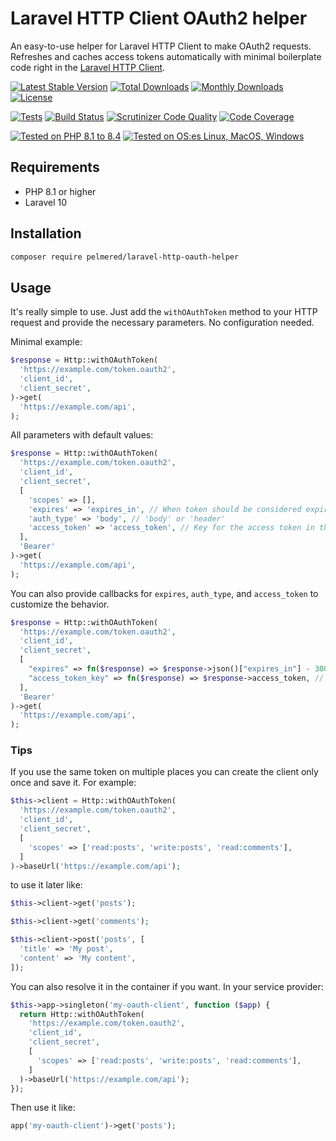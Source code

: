 # Laravel HTTP Client OAuth2 helper

An easy-to-use helper for Laravel HTTP Client to make OAuth2 requests.\
Refreshes and caches access tokens automatically with minimal boilerplate code right in the [Laravel HTTP Client](https://laravel.com/docs/11.x/http-client).

[![Latest Stable Version](https://poser.pugx.org/pelmered/laravel-http-oauth-helper/v/stable)](https://packagist.org/packages/pelmered/laravel-http-oauth-helper)
[![Total Downloads](https://poser.pugx.org/pelmered/laravel-http-oauth-helper/d/total)](//packagist.org/packages/pelmered/laravel-http-oauth-helper)
[![Monthly Downloads](https://poser.pugx.org/pelmered/laravel-http-oauth-helper/d/monthly)](//packagist.org/packages/pelmered/laravel-http-oauth-helper)
[![License](https://poser.pugx.org/pelmered/laravel-http-oauth-helper/license)](https://packagist.org/packages/pelmered/laravel-http-oauth-helper)

[![Tests](https://github.com/pelmered/laravel-http-oauth-helper/actions/workflows/tests.yml/badge.svg?branch=main)](https://github.com/pelmered/laravel-http-oauth-helper/actions/workflows/tests.yml)
[![Build Status](https://scrutinizer-ci.com/g/pelmered/laravel-http-oauth-helper/badges/build.png?b=main)](https://scrutinizer-ci.com/g/pelmered/laravel-http-oauth-helper/build-status/main)
[![Scrutinizer Code Quality](https://scrutinizer-ci.com/g/pelmered/laravel-http-oauth-helper/badges/quality-score.png?b=main)](https://scrutinizer-ci.com/g/pelmered/laravel-http-oauth-helper/?branch=master)
[![Code Coverage](https://scrutinizer-ci.com/g/pelmered/laravel-http-oauth-helper/badges/coverage.png?b=main)](https://scrutinizer-ci.com/g/pelmered/laravel-http-oauth-helper/?branch=main)

[![Tested on PHP 8.1 to 8.4](https://img.shields.io/badge/Tested%20on%20PHP-8.1%20|%208.2%20|%208.3%20|%208.4-brightgreen.svg?maxAge=2419200)](https://github.com/pelmered/filament-money-field/actions/workflows/tests.yml)
[![Tested on OS:es Linux, MacOS, Windows](https://img.shields.io/badge/Tested%20on%20lastest%20versions%20of-%20Ubuntu%20|%20MacOS%20|%20Windows-brightgreen.svg?maxAge=2419200)](https://github.com/pelmered/laravel-http-oauth-helper/actions/workflows/tests.yml)

## Requirements

- PHP 8.1 or higher
- Laravel 10

## Installation

```bash
composer require pelmered/laravel-http-oauth-helper
```

## Usage

It's really simple to use. Just add the `withOAuthToken` method to your HTTP request and provide the necessary parameters. No configuration needed.

Minimal example:
```php
$response = Http::withOAuthToken(
  'https://example.com/token.oauth2',
  'client_id',
  'client_secret',
)->get(
  'https://example.com/api',
);
```

All parameters with default values:
```php
$response = Http::withOAuthToken(
  'https://example.com/token.oauth2',
  'client_id',
  'client_secret',
  [
    'scopes' => [],
    'expires' => 'expires_in', // When token should be considered expired. A string key in the response JSON for the expiration. We try to parse different formats and then remove 1 minute to be on the safe side.
    'auth_type' => 'body', // 'body' or 'header'
    'access_token' => 'access_token', // Key for the access token in the response JSON
  ],
  'Bearer'
)->get(
  'https://example.com/api',
);
```

You can also provide callbacks for `expires`, `auth_type`, and `access_token` to customize the behavior.
```php
$response = Http::withOAuthToken(
  'https://example.com/token.oauth2',
  'client_id',
  'client_secret',
  [
    "expires" => fn($response) => $response->json()["expires_in"] - 300, // Should return the ttl in seconds that has been parsed from the response and can be manipulated as you want.
    "access_token_key" => fn($response) => $response->access_token, // Should return the access token that has been parsed from the response.
  ],
  'Bearer'
)->get(
  'https://example.com/api',
);
```

### Tips

If you use the same token on multiple places you can create the client only once and save it. For example:
```php
$this->client = Http::withOAuthToken(
  'https://example.com/token.oauth2',
  'client_id',
  'client_secret',
  [
    'scopes' => ['read:posts', 'write:posts', 'read:comments'],
  ]
)->baseUrl('https://example.com/api');
```

to use it later like:
```php
$this->client->get('posts');

$this->client->get('comments');

$this->client->post('posts', [
  'title' => 'My post',
  'content' => 'My content',
]);
```

You can also resolve it in the container if you want.
In your service provider:
```php
$this->app->singleton('my-oauth-client', function ($app) {
  return Http::withOAuthToken(
    'https://example.com/token.oauth2',
    'client_id',
    'client_secret',
    [
      'scopes' => ['read:posts', 'write:posts', 'read:comments'],
    ]
  )->baseUrl('https://example.com/api');
});
```

Then use it like:
```php
app('my-oauth-client')->get('posts');
```
